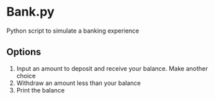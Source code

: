 # Bank.py

Python script to simulate a banking experience

## Options
  1. Input an amount to deposit and receive your balance. Make another choice
  2. Withdraw an amount less than your balance
  3. Print the balance
